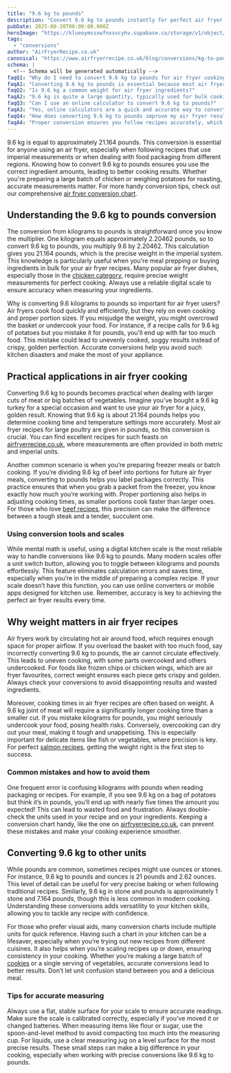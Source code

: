```yaml
---
title: "9.6 kg to pounds"
description: "Convert 9.6 kg to pounds instantly for perfect air fryer recipes. Get accurate measurements for cooking success every time."
pubDate: 2025-08-20T00:00:00.000Z
heroImage: "https://klueoymssxwfnxsvcyhv.supabase.co/storage/v1/object/public/Shmucket/9-6-kg-to-pounds.webp"
tags:
  - "conversions"
author: "AirFryerRecipe.co.uk"
canonical: "https://www.airfryerrecipe.co.uk/blog/conversions/kg-to-pounds/9-6-kg-to-pounds"
schema: |
  <!-- Schema will be generated automatically -->
faqQ1: "Why do I need to convert 9.6 kg to pounds for air fryer cooking?"
faqA1: "Converting 9.6 kg to pounds is essential because most air fryer recipes use imperial measurements. Accurate conversions ensure you use the right amount of ingredients, which affects cooking time and results. Overloading or underloading your air fryer basket due to conversion errors can lead to unevenly cooked food."
faqQ2: "Is 9.6 kg a common weight for air fryer ingredients?"
faqA2: "9.6 kg is quite a large quantity, typically used for bulk cooking or large cuts of meat like whole turkeys or big batches of potatoes. While not everyday, it's useful for meal prepping, parties, or family gatherings where your air fryer might be used to cook substantial amounts."
faqQ3: "Can I use an online calculator to convert 9.6 kg to pounds?"
faqA3: "Yes, online calculators are a quick and accurate way to convert 9.6 kg to pounds. However, for kitchen use, a digital scale with unit conversion features is more practical. It allows you to weigh ingredients directly in your preferred unit without manual calculations."
faqQ4: "How does converting 9.6 kg to pounds improve my air fryer results?"
faqA4: "Proper conversion ensures you follow recipes accurately, which is crucial for air fryer performance. Correct weights prevent overcrowding, promote even air circulation, and help achieve the desired texture—crispy outside, tender inside. It also ensures food safety by adhering to recommended cooking times for specific weights."
---
```

<p>9.6 kg is equal to approximately 21.164 pounds. This conversion is essential for anyone using an air fryer, especially when following recipes that use imperial measurements or when dealing with food packaging from different regions. Knowing how to convert 9.6 kg to pounds ensures you use the correct ingredient amounts, leading to better cooking results. Whether you're preparing a large batch of chicken or weighing potatoes for roasting, accurate measurements matter. For more handy conversion tips, check out our comprehensive <a href="https://www.airfryerrecipe.co.uk/air-fryer-conversion-chart">air fryer conversion chart</a>.</p>

<h2>Understanding the 9.6 kg to pounds conversion</h2>
<p>The conversion from kilograms to pounds is straightforward once you know the multiplier. One kilogram equals approximately 2.20462 pounds, so to convert 9.6 kg to pounds, you multiply 9.6 by 2.20462. This calculation gives you 21.164 pounds, which is the precise weight in the imperial system. This knowledge is particularly useful when you're meal prepping or buying ingredients in bulk for your air fryer recipes. Many popular air fryer dishes, especially those in the <a href="https://www.airfryerrecipe.co.uk/recipe-category/chicken">chicken category</a>, require precise weight measurements for perfect cooking. Always use a reliable digital scale to ensure accuracy when measuring your ingredients.</p>

<p>Why is converting 9.6 kilograms to pounds so important for air fryer users? Air fryers cook food quickly and efficiently, but they rely on even cooking and proper portion sizes. If you misjudge the weight, you might overcrowd the basket or undercook your food. For instance, if a recipe calls for 9.6 kg of potatoes but you mistake it for pounds, you'll end up with far too much food. This mistake could lead to unevenly cooked, soggy results instead of crispy, golden perfection. Accurate conversions help you avoid such kitchen disasters and make the most of your appliance.</p>

<h2>Practical applications in air fryer cooking</h2>
<p>Converting 9.6 kg to pounds becomes practical when dealing with larger cuts of meat or big batches of vegetables. Imagine you’ve bought a 9.6 kg turkey for a special occasion and want to use your air fryer for a juicy, golden result. Knowing that 9.6 kg is about 21.164 pounds helps you determine cooking time and temperature settings more accurately. Most air fryer recipes for large poultry are given in pounds, so this conversion is crucial. You can find excellent recipes for such feasts on <a href="https://www.airfryerrecipe.co.uk/">airfryerrecipe.co.uk</a>, where measurements are often provided in both metric and imperial units.</p>

<p>Another common scenario is when you’re preparing freezer meals or batch cooking. If you’re dividing 9.6 kg of beef into portions for future air fryer meals, converting to pounds helps you label packages correctly. This practice ensures that when you grab a packet from the freezer, you know exactly how much you’re working with. Proper portioning also helps in adjusting cooking times, as smaller portions cook faster than larger ones. For those who love <a href="https://www.airfryerrecipe.co.uk/recipe-category/beef">beef recipes</a>, this precision can make the difference between a tough steak and a tender, succulent one.</p>

<h3>Using conversion tools and scales</h3>
<p>While mental math is useful, using a digital kitchen scale is the most reliable way to handle conversions like 9.6 kg to pounds. Many modern scales offer a unit switch button, allowing you to toggle between kilograms and pounds effortlessly. This feature eliminates calculation errors and saves time, especially when you’re in the middle of preparing a complex recipe. If your scale doesn’t have this function, you can use online converters or mobile apps designed for kitchen use. Remember, accuracy is key to achieving the perfect air fryer results every time.</p>

<h2>Why weight matters in air fryer recipes</h2>
<p>Air fryers work by circulating hot air around food, which requires enough space for proper airflow. If you overload the basket with too much food, say incorrectly converting 9.6 kg to pounds, the air cannot circulate effectively. This leads to uneven cooking, with some parts overcooked and others undercooked. For foods like frozen chips or chicken wings, which are air fryer favourites, correct weight ensures each piece gets crispy and golden. Always check your conversions to avoid disappointing results and wasted ingredients.</p>

<p>Moreover, cooking times in air fryer recipes are often based on weight. A 9.6 kg joint of meat will require a significantly longer cooking time than a smaller cut. If you mistake kilograms for pounds, you might seriously undercook your food, posing health risks. Conversely, overcooking can dry out your meal, making it tough and unappetising. This is especially important for delicate items like fish or vegetables, where precision is key. For perfect <a href="https://www.airfryerrecipe.co.uk/recipe-category/salmon">salmon recipes</a>, getting the weight right is the first step to success.</p>

<h3>Common mistakes and how to avoid them</h3>
<p>One frequent error is confusing kilograms with pounds when reading packaging or recipes. For example, if you see 9.6 kg on a bag of potatoes but think it’s in pounds, you’ll end up with nearly five times the amount you expected! This can lead to wasted food and frustration. Always double-check the units used in your recipe and on your ingredients. Keeping a conversion chart handy, like the one on <a href="https://www.airfryerrecipe.co.uk/">airfryerrecipe.co.uk</a>, can prevent these mistakes and make your cooking experience smoother.</p>

<h2>Converting 9.6 kg to other units</h2>
<p>While pounds are common, sometimes recipes might use ounces or stones. For instance, 9.6 kg to pounds and ounces is 21 pounds and 2.62 ounces. This level of detail can be useful for very precise baking or when following traditional recipes. Similarly, 9.6 kg in stone and pounds is approximately 1 stone and 7.164 pounds, though this is less common in modern cooking. Understanding these conversions adds versatility to your kitchen skills, allowing you to tackle any recipe with confidence.</p>

<p>For those who prefer visual aids, many conversion charts include multiple units for quick reference. Having such a chart in your kitchen can be a lifesaver, especially when you’re trying out new recipes from different cuisines. It also helps when you’re scaling recipes up or down, ensuring consistency in your cooking. Whether you’re making a large batch of <a href="https://www.airfryerrecipe.co.uk/recipe-category/cookies">cookies</a> or a single serving of vegetables, accurate conversions lead to better results. Don’t let unit confusion stand between you and a delicious meal.</p>

<h3>Tips for accurate measuring</h3>
<p>Always use a flat, stable surface for your scale to ensure accurate readings. Make sure the scale is calibrated correctly, especially if you’ve moved it or changed batteries. When measuring items like flour or sugar, use the spoon-and-level method to avoid compacting too much into the measuring cup. For liquids, use a clear measuring jug on a level surface for the most precise results. These small steps can make a big difference in your cooking, especially when working with precise conversions like 9.6 kg to pounds.</p>
